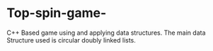 # Top-spin-game-
C++ Based game using and applying data structures. The main data Structure used is circular doubly linked lists.
